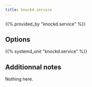 ```yaml
---
title: knockd.service
---
```


{{% provided_by "knockd.service" %}}

## Options

{{% systemd_unit "knockd.service" %}}

## Additionnal notes

Nothing here.